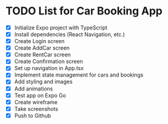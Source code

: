 # TODO List for Car Booking App

- [x] Initialize Expo project with TypeScript
- [x] Install dependencies (React Navigation, etc.)
- [x] Create Login screen
- [x] Create AddCar screen
- [x] Create RentCar screen
- [x] Create Confirmation screen
- [x] Set up navigation in App.tsx
- [x] Implement state management for cars and bookings
- [x] Add styling and images
- [x] Add animations
- [x] Test app on Expo Go
- [x] Create wireframe
- [x] Take screenshots
- [x] Push to Github
